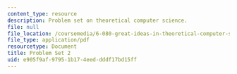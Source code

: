 ```yaml
---
content_type: resource
description: Problem set on theoretical computer science.
file: null
file_location: /coursemedia/6-080-great-ideas-in-theoretical-computer-science-spring-2008/e905f9af97951b174eeddddf17bd15ff_ps2.pdf
file_type: application/pdf
resourcetype: Document
title: Problem Set 2
uid: e905f9af-9795-1b17-4eed-dddf17bd15ff
---
```

